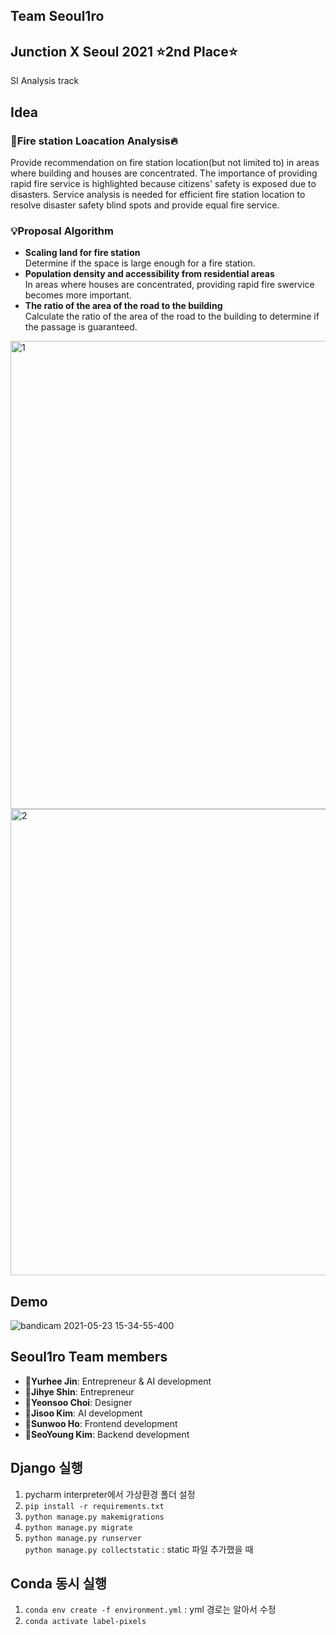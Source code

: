 ## Team Seoul1ro
## Junction X Seoul 2021 ⭐️2nd Place⭐️
SI Analysis track  

## Idea  
### 🚒Fire station Loacation Analysis🔥  
Provide recommendation on fire station location(but not limited to) in areas where building and houses are concentrated.
The importance of providing rapid fire service is highlighted because citizens' safety is exposed due to disasters.
Service analysis is needed for efficient fire station location to resolve disaster safety blind spots and provide equal fire service.  

### 💡Proposal Algorithm  
* **Scaling land for fire station**  
Determine if the space is large enough for a fire station.  
* **Population density and accessibility from residential areas**  
In areas where houses are concentrated, providing rapid fire swervice becomes more important.  
* **The ratio of the area of the road to the building**  
Calculate the ratio of the area of the road to the building to determine if the passage is guaranteed.  

<img width="749" alt="1" src="https://user-images.githubusercontent.com/46364778/119251667-b34b6d80-bbe2-11eb-823a-35769adc8e8d.PNG">  

<img width="746" alt="2" src="https://user-images.githubusercontent.com/46364778/119251668-b47c9a80-bbe2-11eb-9302-ac91c2be45f9.PNG">  


## Demo  
![bandicam 2021-05-23 15-34-55-400](https://user-images.githubusercontent.com/46364778/119250693-d410c480-bbdc-11eb-898b-ef582fecd671.gif)  

## Seoul1ro Team members
* 🌲**Yurhee Jin**: Entrepreneur & AI development
* 🌲**Jihye Shin**: Entrepreneur
* 🌲**Yeonsoo Choi**: Designer
* 🌲**Jisoo Kim**: AI development
* 🌲**Sunwoo Ho**: Frontend development
* 🌲**SeoYoung Kim**: Backend development

## Django 실행
1. pycharm interpreter에서 가상환경 폴더 설정  
2. ```pip install -r requirements.txt```  
3. ```python manage.py makemigrations```  
4. ```python manage.py migrate```  
5. ```python manage.py runserver```  
```python manage.py collectstatic``` : static 파일 추가했을 때  

## Conda 동시 실행  
1. ```conda env create -f environment.yml``` : yml 경로는 알아서 수정  
2. ```conda activate label-pixels```
